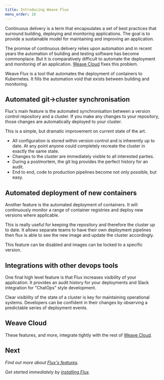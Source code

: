 ```yaml
---
title: Introducing Weave Flux
menu_order: 10
---
```


Continuous delivery is a term that encapsulates a set of best practices 
that surround building, deploying and monitoring applications. The 
goal is to provide a sustainable model for maintaining and improving 
an application.

The promise of continuous delivery relies upon automation and in recent 
years the automation of building and testing software has become 
commonplace. But it is comparatively difficult to automate the 
deployment and monitoring of an application.
[Weave Cloud](https://cloud.weave.works) fixes this problem.

Weave Flux is a tool that automates the deployment of containers to 
Kubernetes. It fills the automation void that exists between building
and monitoring.

## Automated git->cluster synchronisation

Flux's main feature is the automated synchronisation between a version
control repository and a cluster. If you make any changes to your
repository, those changes are automatically deployed to your cluster.

This is a simple, but dramatic improvement on current state of the art.

- All configuration is stored within version control and is inherently
  up to date. At any point anyone could completely recreate the cluster
  in exactly the same state.
- Changes to the cluster are immediately visible to all interested
  parties.
- During a postmortem, the git log provides the perfect history for an
  audit.
- End to end, code to production pipelines become not only possible, but
  easy.

## Automated deployment of new containers

Another feature is the automated deployment of containers. It will
continuously monitor a range of container registries and deploy new
versions where applicable.

This is really useful for keeping the repository and therefore the
cluster up to date. It allows separate teams to have their own
deployment pipelines then flux is able to see the new image and update
the cluster accordingly.

This feature can be disabled and images can be locked to a specific
version.

## Integrations with other devops tools

One final high level feature is that Flux increases visibility of 
your application. It provides an audit history for
your deployments and Slack integration for "ChatOps" style 
development.

Clear visibility of the state of a cluster is key for maintaining
operational systems. Developers can be confident in their changes by
observing a predictable series of deployment events.

## Weave Cloud

These features, and more, integrate tightly with the rest of [Weave 
Cloud](https://cloud.weave.works).

## Next

_Find out more about [Flux's features](/site/how-it-works.md)._

_Get started immediately by [installing Flux](/site/installing.md)._
